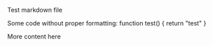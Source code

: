 Test markdown file

Some code without proper formatting:
function test() {
  return "test"
}

More content here 